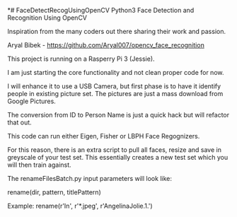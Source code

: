 *# FaceDetectRecogUsingOpenCV
Python3 Face Detection and Recognition Using OpenCV

Inspiration from the many coders out there sharing their work and passion.

Aryal Bibek - https://github.com/Aryal007/opencv_face_recognition

This project is running on a Rasperry Pi 3 (Jessie).

I am just starting the core functionality and not clean proper code for now.

I will enhance it to use a USB Camera, but first phase is to have it identify people in existing picture set.
The pictures are just a mass download from Google Pictures.

The conversion from ID to Person Name is just a quick hack but will refactor that out.

This code can run either Eigen, Fisher or LBPH Face Regognizers.

For this reason, there is an extra script to pull all faces, resize and save in greyscale of your test set.  This essentially creates a new test set which you will then train against.

The renameFilesBatch.py input parameters will look like:

rename(dir, pattern, titlePattern)

Example:  rename(r'In', r'*.jpeg', r'AngelinaJolie.1.')
